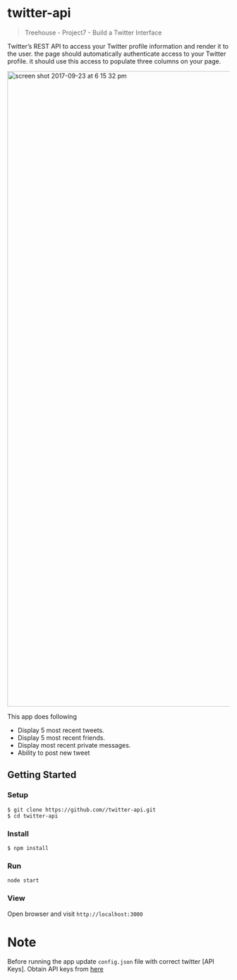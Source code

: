 # twitter-api
> Treehouse - Project7 - Build a Twitter Interface

Twitter’s REST API to access your Twitter profile information and render it to the user. the page should automatically authenticate access to your Twitter profile. it should use this access to populate three columns on your page.

<img width="1440" alt="screen shot 2017-09-23 at 6 15 32 pm" src="https://user-images.githubusercontent.com/25851867/30777894-4c609828-a08b-11e7-8266-4338969648b8.png">


This app does following 
 * Display 5 most recent tweets.
 * Display 5 most recent friends.
 * Display most recent private messages.
 * Ability to post new tweet

## Getting Started
### Setup
```
$ git clone https://github.com//twitter-api.git
$ cd twitter-api
```
### Install
```
$ npm install 
```
### Run
```
node start
```
### View
Open browser and visit  ```http://localhost:3000```

# Note

Before running the app update ```config.json``` file with correct twitter [API Keys]. Obtain API keys from [here](https://apps.twitter.com/)
